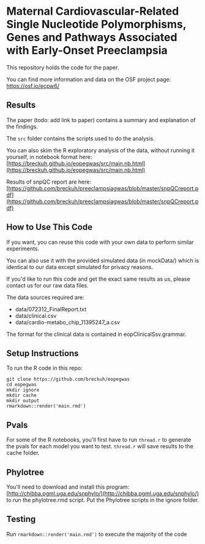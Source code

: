 # Maternal Cardiovascular-Related Single Nucleotide Polymorphisms, Genes and Pathways Associated with Early-Onset Preeclampsia

This repository holds the code for the paper.

You can find more information and data on the OSF project page: https://osf.io/ecpw6/

## Results

The paper (todo: add link to paper) contains a summary and explanation of the findings.

The `src` folder contains the scripts used to do the analysis.

You can also skim the R exploratory analysis of the data, without running it yourself, in notebook format here: [https://breckuh.github.io/eopegwas/src/main.nb.html](https://breckuh.github.io/eopegwas/src/main.nb.html)

Results of snpQC report are here: [https://github.com/breckuh/preeclampsiagwas/blob/master/snpQCreport.pdf](https://github.com/breckuh/preeclampsiagwas/blob/master/snpQCreport.pdf)

## How to Use This Code

If you want, you can reuse this code with your own data to perform similar experiments.

You can also use it with the provided simulated data (in mockData/) which is identical to our data except simulated for privacy reasons.

If you'd like to run this code and get the exact same results as us, please contact us for our raw data files.

The data sources required are:

- data/072312_FinalReport.txt
- data/clinical.csv
- data/cardio-metabo_chip_11395247_a.csv

The format for the clinical data is contained in eopClinicalSsv.grammar.

## Setup Instructions

To run the R code in this repo:

    git clone https://github.com/breckuh/eopegwas
    cd eopegwas
    mkdir ignore
    mkdir cache
    mkdir output
    rmarkdown::render('main.rmd')

## Pvals

For some of the R notebooks, you'll first have to run `thread.r` to generate the pvals for each model you want to test. `thread.r` will save
results to the cache folder.

## Phylotree

You'll need to download and install this program: [http://chibba.pgml.uga.edu/snphylo/](http://chibba.pgml.uga.edu/snphylo/) to run the phylotree.rmd script. Put the Phylotree scripts in the ignore folder.

## Testing

Run `rmarkdown::render('main.rmd')` to execute the majority of the code

